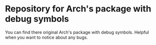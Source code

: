 # Repository for Arch's package with debug symbols
You can find there original Arch's package with debug symbols. Helpful when you want to notice about any bugs.